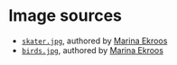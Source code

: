 # Image sources

* [`skater.jpg`](skater.jpg), authored by [Marina Ekroos](http://marinaekroos.com/)
* [`birds.jpg`](birds.jpg), authored by [Marina Ekroos](http://marinaekroos.com/)
